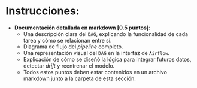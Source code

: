 # Instrucciones:

* **Documentación detallada en markdown [0.5 puntos]**:
  * Una descripción clara del `DAG`, explicando la funcionalidad de cada tarea y cómo se relacionan entre sí.
  * Diagrama de flujo del *pipeline* completo.
  * Una representación visual del `DAG` en la interfaz de `Airflow`.
  * Explicación de cómo se diseñó la lógica para integrar futuros datos, detectar *drift* y reentrenar el modelo.
  * Todos estos puntos deben estar contenidos en un archivo markdown junto a la carpeta de esta sección.